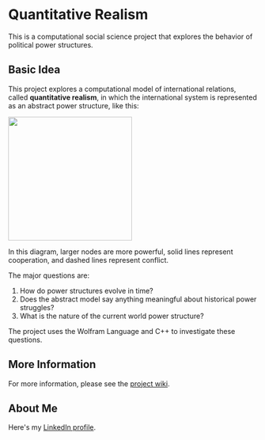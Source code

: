 # Quantitative Realism
This is a computational social science project that explores the behavior of political power structures.

## Basic Idea

This project explores a computational model of international relations, called **quantitative realism**, in which the international system is represented as an abstract power structure, like this:

<img src="https://github.com/mpoulshock/QuantitativeRealism/blob/main/Supplementary%20Materials/Wiki%20Images/Introduction/Random%20power%20structure.png" width="250" />

In this diagram, larger nodes are more powerful, solid lines represent cooperation, and dashed lines represent conflict.

The major questions are:

1. How do power structures evolve in time?
1. Does the abstract model say anything meaningful about historical power struggles?
1. What is the nature of the current world power structure?

The project uses the Wolfram Language and C++ to investigate these questions.

## More Information

For more information, please see the [project wiki](https://github.com/mpoulshock/QuantitativeRealism/wiki).

## About Me

Here's my [LinkedIn profile](https://www.linkedin.com/in/mpoulshock/).
